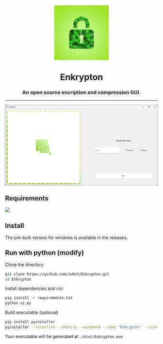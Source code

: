 <p align="center">
    <img align="center" src="./assets/icon.png" height="180px">
</p>

<h1 align="center">Enkrypton</h1>
<h3 align="center">An open source encription and compression GUI.</h3>
<hr>

<p align="center">
    <img align="center" src="./assets/sshot1.png">
</p>

## Requirements
![][python-shield]

## Install
The pre-built version for windows is available in the releases.

## Run with python (modify)

Clone the directory
```bash
git clone https://github.com/JuRxY/Enkrypton.git
cd Enkrypton
```
Install dependencies and run
```bash
pip install -r requirements.txt
python ui.py
```
Build executable (optional)
```bash
pip install pyinstaller
pyinstaller --noconfirm --onefile --windowed --name "Enkrypton" --icon "./assets/icon.ico" --add-data "./assets/dragndrop.png;assets"  "./ui.py"
```
Your executable will be generated at `./dist/Enkrypton.exe`

[python-shield]: https://img.shields.io/badge/Python-3.5^-green?style=for-the-badge&logo=python